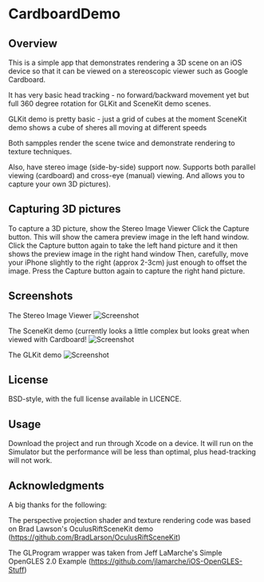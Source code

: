 CardboardDemo
==================

## Overview ##

This is a simple app that demonstrates rendering a 3D scene on an iOS device so that it can be viewed on a stereoscopic viewer such as Google Cardboard.

It has very basic head tracking - no forward/backward movement yet but full 360 degree rotation for GLKit and SceneKit demo scenes.

GLKit demo is pretty basic - just a grid of cubes at the moment
SceneKit demo shows a cube of sheres all moving at different speeds

Both sampples render the scene twice and demonstrate rendering to texture techniques.

Also, have stereo image (side-by-side) support now.  Supports both parallel viewing (cardboard) and cross-eye (manual) viewing.
And allows you to capture your own 3D pictures).

## Capturing 3D pictures ##
To capture a 3D picture, show the Stereo Image Viewer
Click the Capture button.  This will show the camera preview image in the left hand window.
Click the Capture button again to take the left hand picture and it then shows the preview image in the right hand window
Then, carefully, move your iPhone slightly to the right (approx 2-3cm) just enough to offset the image.
Press the Capture button again to capture the right hand picture.

## Screenshots ##

The Stereo Image Viewer
![Screenshot](http://andyq.github.io/CardboardDemo/images/stereopics.png)

The SceneKit demo (currently looks a little complex but looks great when viewed with Cardboard!
![Screenshot](http://andyq.github.io/CardboardDemo/images/scenekit.png)

The GLKit demo
![Screenshot](http://andyq.github.io/CardboardDemo/images/glkit.png)


## License ##

BSD-style, with the full license available in LICENCE.

## Usage ##

Download the project and run through Xcode on a device. It will run on the Simulator but the performance will be less than optimal, plus head-tracking
will not work.


## Acknowledgments ##

A big thanks for the following:

The perspective projection shader and texture rendering code was based on Brad Lawson's OculusRiftSceneKit demo (https://github.com/BradLarson/OculusRiftSceneKit)

The GLProgram wrapper was taken from Jeff LaMarche's Simple OpenGLES 2.0 Example (https://github.com/jlamarche/iOS-OpenGLES-Stuff)
